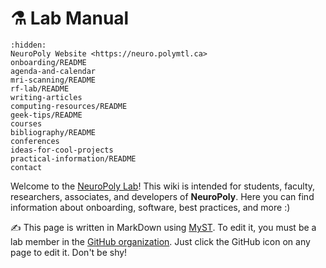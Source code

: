# <span>⚗️</span> Lab Manual

```{toctree}
:hidden:
NeuroPoly Website <https://neuro.polymtl.ca>
onboarding/README
agenda-and-calendar
mri-scanning/README
rf-lab/README
writing-articles
computing-resources/README
geek-tips/README
courses
bibliography/README
conferences
ideas-for-cool-projects
practical-information/README
contact
```

Welcome to the [NeuroPoly Lab](https://www.neuro.polymtl.ca/)! This wiki is intended for students, faculty, researchers, associates, and developers of **NeuroPoly**. Here you can find information about onboarding, software, best practices, and more :\)

✍️ This page is written in MarkDown using [MyST](https://myst-parser.readthedocs.io/en/latest/index.html). To edit it, you must be a lab member in the [GitHub organization](https://github.com/orgs/neuropoly/). Just click the GitHub icon on any page to edit it. Don't be shy!
